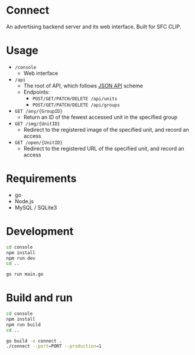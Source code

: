 # Connect

An advertising backend server and its web interface.
Built for SFC CLIP.

# Usage

- `/console`
  - Web interface
- `/api`
  - The root of API, which follows [JSON API](http://jsonapi.org) scheme
  - Endpoints:
    - `POST/GET/PATCH/DELETE /api/units`
    - `POST/GET/PATCH/DELETE /api/groups`
- `GET /any/{GroupID}`
  - Return an ID of the fewest accessed unit in the specified group
- `GET /img/{UnitID}`
  - Redirect to the registered image of the specified unit,
    and record an access
- `GET /open/{UnitID}`
  - Redirect to the registered URL of the specified unit,
    and record an access

# Requirements

- go
- Node.js
- MySQL / SQLite3

# Development

```sh
cd console
npm install
npm run dev
cd ..

go run main.go
```

# Build and run

```sh
cd console
npm install
npm run build
cd ..

go build -o connect .
./connect --port=PORT --production=1
```
